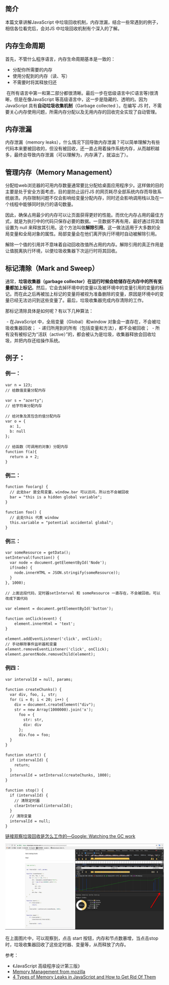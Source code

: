 ## 简介

  本篇文章讲解JavaScript 中垃圾回收机制，内存泄漏，结合一些常遇到的例子，相信各位看完后，会对JS 中垃圾回收机制有个深入的了解。

## 内存生命周期

  首先，不管什么程序语言，内存生命周期基本是一致的：   

  - 分配你所需要的内存
  - 使用分配到的内存（读、写）
  - 不需要时将其释放归还

  在所有语言中第一和第二部分都很清晰。最后一步在低级语言中(C语言等)很清晰，但是在像JavaScript 等高级语言中，这一步是隐藏的、透明的。因为JavaScript 具有**自动垃圾收集机制**（Garbage collected ）。在编写 JS 时，不需要关心内存使用问题，所需内存分配以及无用内存的回收完全实现了自动管理。

## 内存泄漏

  内存泄漏（memory leaks），什么情况下回导致内存泄漏？可以简单理解为有些代码本来要被回收的，但没有被回收，还一直占用着操作系统内存，从而越积越多，最终会导致内存泄漏（可以理解为，内存满了，就溢出了）。 

## 管理内存（Memory Management）

  分配给web浏览器的可用内存数量通常要比分配给桌面应用程序少。这样做的目的主要是处于安全方面考虑，目的是防止运行JS 的网页耗尽全部系统内存而导致系统崩溃。内存限制问题不仅会影响给变量分配内存，同时还会影响调用栈以及在一个线程中能够同时执行的语句数量。
  
  因此，确保占用最少的内存可以让页面获得更好的性能。而优化内存占用的最佳方式，就是为执行中的代码只保存必要的数据。一旦数据不再有用，最好通过将其值设置为 null 来释放其引用。这个方法叫做**解除引用**。这一做法适用于大多数的全局变量和全局对象的属性。局部变量会在他们离开执行环境时自动被解除引用。

  解除一个值的引用并不意味着自动回收改值所占用的内存。解除引用的真正作用是让值脱离执行环境，以便垃圾收集器下次运行时将其回收。

## 标记清除（Mark and Sweep）

  通常，**垃圾收集器（garbage collector）**在运行时候会给储存在内存中的所有变量都加上**标记**。然后，它会去掉环境中的变量以及被环境中的变量引用的变量的标记。而在此之后再被加上标记的变量将被视为准备删除的变量，原因是环境中的变量已经无法访问到这些变量了。最后，垃圾收集器完成内存清除的工作。

  那标记清除具体是如何呢？有以下几种算法：

  - 在JavaScript 中，全局变量（Global）和window 对象会一直存在，不会被垃圾收集器回收；
  - 递归所用到的所有（包括变量和方法），都不会被回收；
  - 所有没有被标记为“活跃（active）”的，都会被认为是垃圾，收集器释放会回收垃圾，并把内存还给操作系统。
  
## 例子：
### 例一：    

    var n = 123; 
    // 给数值变量分配内存

    var s = "azerty"; 
    // 给字符串分配内存

    // 给对象及其包含的值分配内存
    var o = {
      a: 1,
      b: null
    };

    // 给函数（可调用的对象）分配内存
    function f(a){
      return a + 2;
    }

### 例二：

    function foo(arg) {
      // 此处bar 是全局变量，window.bar 可以访问，所以也不会被回收
      bar = "this is a hidden global variable";
    } 

    function foo() {
      // 此处this 代表 window
      this.variable = "potential accidental global";
    } 

### 例三：

    var someResource = getData();
    setInterval(function() {
      var node = document.getElementById('Node');
      if(node) {
        node.innerHTML = JSON.stringify(someResource));
      }
    }, 1000);

    // 上面这段代码，定时器setInterval 和 someResource 一直存在，不会被回收。可以改成下面代码

    var element = document.getElementById('button');

    function onClick(event) {
        element.innerHtml = 'text';
    }

    element.addEventListener('click', onClick);
    // 手动移除事件监听器和变量
    element.removeEventListener('click', onClick);
    element.parentNode.removeChild(element);

### 例四：

    var intervalId = null, params;

    function createChunks() {
      var div, foo, i, str;
      for (i = 0; i < 20; i++) {
        div = document.createElement("div");
        str = new Array(1000000).join('x');
          foo = {
            str: str,
            div: div
          };
          div.foo = foo;
      }
    }

    function start() {
      if (intervalId) {
        return;
      }
      intervalId = setInterval(createChunks, 1000);
    }

    function stop() {
      if (intervalId) {
        // 清除定时器
        clearInterval(intervalId);
      }
      // 清除变量
      intervalId = null;
    }

 [链接观察垃圾回收是怎么工作的—Google: Watching the GC work](https://developer.chrome.com/devtools/docs/demos/memory/example2)

 ![](./images/GCwork.png)

在上面图片中，可以观察到，点击 start 按钮，内存和节点数暴增，当点击stop 时，垃圾收集器回收了这些定时器、变量等，从而释放了内存。

参考：
  - 《JavaScript 高级程序设计第三版》
  - [Memory Management from mozilla](https://developer.mozilla.org/zh-CN/docs/Web/JavaScript/Memory_Management)
  - [4 Types of Memory Leaks in JavaScript and How to Get Rid Of Them](https://auth0.com/blog/four-types-of-leaks-in-your-javascript-code-and-how-to-get-rid-of-them/)
